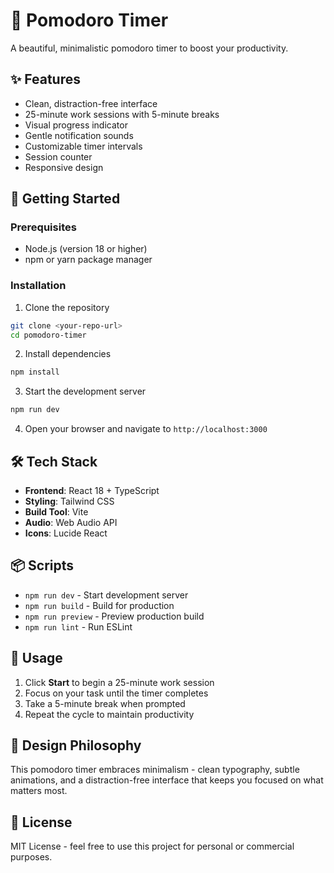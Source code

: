 # 🍅 Pomodoro Timer

A beautiful, minimalistic pomodoro timer to boost your productivity.

## ✨ Features

- Clean, distraction-free interface
- 25-minute work sessions with 5-minute breaks
- Visual progress indicator
- Gentle notification sounds
- Customizable timer intervals
- Session counter
- Responsive design

## 🚀 Getting Started

### Prerequisites

- Node.js (version 18 or higher)
- npm or yarn package manager

### Installation

1. Clone the repository
```bash
git clone <your-repo-url>
cd pomodoro-timer
```

2. Install dependencies
```bash
npm install
```

3. Start the development server
```bash
npm run dev
```

4. Open your browser and navigate to `http://localhost:3000`

## 🛠️ Tech Stack

- **Frontend**: React 18 + TypeScript
- **Styling**: Tailwind CSS
- **Build Tool**: Vite
- **Audio**: Web Audio API
- **Icons**: Lucide React

## 📦 Scripts

- `npm run dev` - Start development server
- `npm run build` - Build for production
- `npm run preview` - Preview production build
- `npm run lint` - Run ESLint

## 🎯 Usage

1. Click **Start** to begin a 25-minute work session
2. Focus on your task until the timer completes
3. Take a 5-minute break when prompted
4. Repeat the cycle to maintain productivity

## 🎨 Design Philosophy

This pomodoro timer embraces minimalism - clean typography, subtle animations, and a distraction-free interface that keeps you focused on what matters most.

## 📄 License

MIT License - feel free to use this project for personal or commercial purposes. 